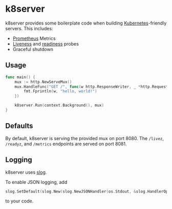 # k8server

k8server provides some boilerplate code when building [Kubernetes](https://kubernetes.io/)-friendly servers. This
includes:

- [Prometheus](https://prometheus.io/) Metrics
- [Liveness](https://kubernetes.io/docs/concepts/configuration/liveness-readiness-startup-probes/#liveness-probe) and
  [readiness](https://kubernetes.io/docs/concepts/configuration/liveness-readiness-startup-probes/#readiness-probe)
  probes
- Graceful shutdown

## Usage

```go
func main() {
	mux := http.NewServeMux()
	mux.HandleFunc("GET /", func(w http.ResponseWriter, _ *http.Request) {
		fmt.Fprintln(w, "hello, world!")
	})

    k8server.Run(context.Background(), mux)
}
```

## Defaults

By default, k8server is serving the provided mux on port 8080. The `/livez`, `/readyz`, and `/metrics` endpoints are
served on port 8081.

## Logging

k8server uses [slog](https://pkg.go.dev/log/slog).

To enable JSON logging, add

```go
slog.SetDefault(slog.New(slog.NewJSONHandler(os.Stdout, &slog.HandlerOptions{})))
```

to your code.
